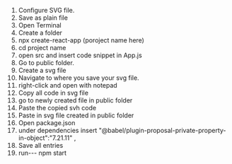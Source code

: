 1. Configure SVG file.
2. Save as plain file
3. Open Terminal
4. Create a folder
5. npx create-react-app (poroject name here)
6. cd project name
7. open src and insert code snippet in App.js
8. Go to public folder.
9. Create a svg file
10. Navigate to where you save your svg file.
11. right-click and open with notepad
12. Copy all code in svg file
13. go to newly created file in public folder
14. Paste the copied svh code 
15. Paste in svg file created in public folder
16. Open package.json
17. under dependencies insert  "@babel/plugin-proposal-private-property-in-object":"7.21.11" ,
18. Save all entries
19. run--- npm start
